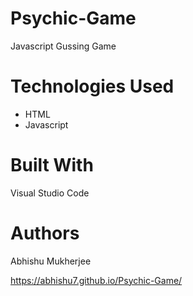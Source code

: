 # Psychic-Game
Javascript Gussing Game
# Technologies Used 
* HTML
* Javascript
# Built With 
Visual Studio Code 
# Authors 
Abhishu Mukherjee

https://abhishu7.github.io/Psychic-Game/
